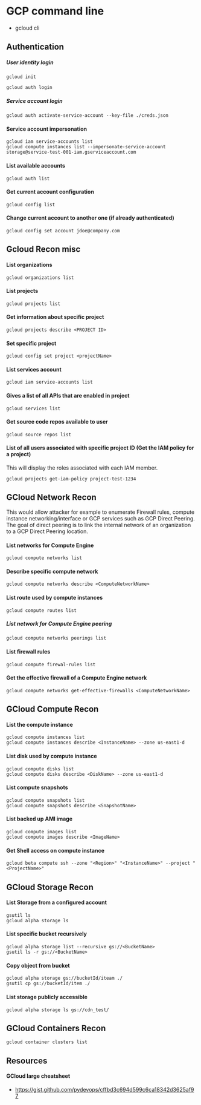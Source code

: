 # GCP command line

- gcloud cli

## Authentication
##### User identity login
```
gcloud init
```

```
gcloud auth login
```

##### Service account login
```
gcloud auth activate-service-account --key-file ./creds.json
```

#### Service account impersonation
```
gcloud iam service-accounts list
gcloud compute instances list --impersonate-service-account storage@service-test-001-iam.gserviceaccount.com

```

#### List available accounts
```
gcloud auth list
```

#### Get current account configuration
```
gcloud config list
```

#### Change current account to another one (if already authenticated)
```
gcloud config set account jdoe@company.com
```

## Gcloud Recon misc
#### List organizations
```
gcloud organizations list
```

#### List projects
```
gcloud projects list
```

#### Get information about specific project
```
gcloud projects describe <PROJECT ID>
```

#### Set specific project
```
gcloud config set project <projectName>
```

#### List services account
```
gcloud iam service-accounts list
```

#### Gives a list of all APIs that are enabled in project
```
gcloud services list
```

#### Get source code repos available to user
```
gcloud source repos list
```

#### List of all users associated with specific project ID (Get the IAM policy for a project)
This will display the roles associated with each IAM member.  
```
gcloud projects get-iam-policy project-test-1234
```

## GCloud Network Recon
This would allow attacker for example to enumerate Firewall rules, compute instance networking/interface or GCP services such as GCP Direct Peering. The goal of direct peering is to link the internal network of an organization to a GCP Direct Peering location.

#### List networks for Compute Engine
```
gcloud compute networks list
```

#### Describe specific compute network
```
gcloud compute networks describe <ComputeNetworkName>
```

#### List route used by compute instances
```
gcloud compute routes list
```

##### List network for Compute Engine peering
```
gcloud compute networks peerings list
```

#### List firewall rules
```
gcloud compute firewal-rules list
```

#### Get the effective firewall of a Compute Engine network
```
gcloud compute networks get-effective-firewalls <ComputeNetworkName>
```

## GCloud Compute Recon
#### List the compute instance
```
gcloud compute instances list
gcloud compute instances describe <InstanceName> --zone us-east1-d
```

#### List disk used by compute instance
```
gcloud compute disks list
gcloud compute disks describe <DiskName> --zone us-east1-d
```

#### List compute snapshots
```
gcloud compute snapshots list
gcloud compute snapshots describe <SnapshotName>
```

#### List backed up AMI  image
```
gcloud compute images list
gcloud compute images describe <ImageName>
```

#### Get Shell access on compute instance
```
gcloud beta compute ssh --zone "<Region>" "<InstanceName>" --project "<ProjectName>"
```

## GCloud Storage Recon
#### List Storage from a configured account
```
gsutil ls
gcloud alpha storage ls
```

#### List specific bucket recursively
```
gcloud alpha storage list --recursive gs://<BucketName>
gsutil ls -r gs://<BucketName>
```

#### Copy object from bucket
```
gcloud alpha storage gs://bucketId/iteam ./
gsutil cp gs://bucketId/item ./
```

#### List storage publicly accessible
```
gcloud alpha storage ls gs://cdn_test/
```

## GCloud Containers Recon
```
gcloud container clusters list
```

## Resources
#### GCloud large cheatsheet
- https://gist.github.com/pydevops/cffbd3c694d599c6ca18342d3625af97
